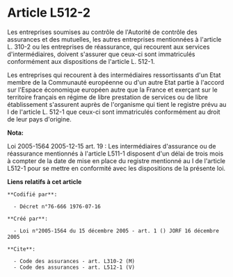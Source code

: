 # Article L512-2

Les entreprises soumises au contrôle de l'Autorité de contrôle des assurances et des mutuelles, les autres entreprises
mentionnées à l'article L. 310-2 ou les entreprises de réassurance, qui recourent aux services d'intermédiaires, doivent
s'assurer que ceux-ci sont immatriculés conformément aux dispositions de l'article L. 512-1.

Les entreprises qui recourent à des intermédiaires ressortissants d'un Etat membre de la Communauté européenne ou d'un autre
Etat partie à l'accord sur l'Espace économique européen autre que la France et exerçant sur le territoire français en régime
de libre prestation de services ou de libre établissement s'assurent auprès de l'organisme qui tient le registre prévu au I
de l'article L. 512-1 que ceux-ci sont immatriculés conformément au droit de leur pays d'origine.

**Nota:**

Loi 2005-1564 2005-12-15 art. 19 : Les intermédiaires d'assurance ou de réassurance mentionnés à l'article L511-1 disposent
d'un délai de trois mois à compter de la date de mise en place du registre mentionné au I de l'article L512-1 pour se mettre
en conformité avec les dispositions de la présente loi.

**Liens relatifs à cet article**

	**Codifié par**:

	  - Décret n°76-666 1976-07-16

	**Créé par**:

	  - Loi n°2005-1564 du 15 décembre 2005 - art. 1 () JORF 16 décembre 2005

	**Cite**:

	  - Code des assurances - art. L310-2 (M)
	  - Code des assurances - art. L512-1 (V)
